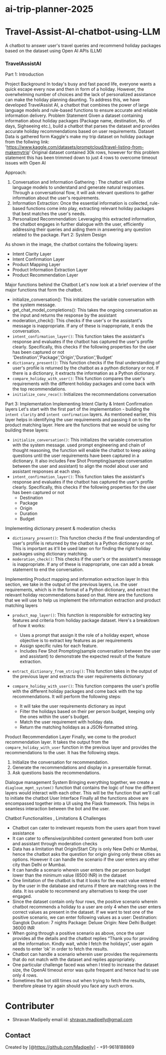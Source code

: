 # ai-trip-planner-2025
# Travel-Assist-AI-chatbot-using-LLM
A chatbot to answer user's travel queries and recommend holiday packages based on the dataset using Open AI APIs (LLM)

### TravelAssistAI
Part 1: Introduction

 Project Background
In today's busy and fast paced life, everyone wants a quick escape every now and then in form of a holiday. However, the overwhelming number of choices and the lack of personalized assistance can make the holiday planning daunting. To address this, we have developed TravelAssist AI, a chatbot that combines the power of large language models and rule-based functions to ensure accurate and reliable information delivery.
Problem Statement
Given a dataset containing information about holiday packages (Package name, destination, No. of days, Sighseeing etc.), build a chatbot that parses the dataset and provides accurate holiday recommendations based on user requirements.
Dataset
Data is gathered form Kaggle's make my trip dataset on holiday package from the follwing link: 'https://www.kaggle.com/datasets/promptcloud/travel-listing-from-makemytrip' 
Original dataset contained 30k rows, however for this problem statement this has been trimmed down to just 4 rows to overcome timeout issues with Open AI

Approach:
1. Conversation and Information Gathering : The chatbot will utilize language models to understand and generate natural responses. Through a conversational flow, it will ask relevant questions to gather information about the user's requirements.
2. Information Extraction: Once the essential information is collected, rule-based functions come into play, extracting relevant holiday packages that best matches the user's needs.
3. Personalized Recommendation: Leveraging this extracted information, the chatbot engages in further dialogue with the user, efficiently addressing their queries and aiding them in answering any question related to the package.
Part 2: System Design

 
As shown in the image, the chatbot contains the following layers:
- Intent Clarity Layer
- Intent Confirmation Layer
- Product Mapping Layer
- Product Information Extraction Layer
- Product Recommendation Layer

Major functions behind the Chatbot
Let's now look at a brief overview of the major functions that form the chatbot. 
- initialize_conversation(): This initializes the variable conversation with the system message.
- get_chat_model_completions(): This takes the ongoing conversation as the input and returns the response by the assistant
- moderation_check(): This checks if the user's or the assistant's message is inappropriate. If any of these is inappropriate, it ends the conversation.
- `intent_confirmation_layer()`: This function takes the assistant's response and evaluates if the chatbot has captured the user's profile clearly. Specifically, this checks if the following properties for the user has been captured or not 'Destination','Package','Origin','Duration','Budget'
- `dictionary_present()`: This function checks if the final understanding of user's profile is returned by the chatbot as a python dictionary or not. If there is a dictionary, it extracts the information as a Python dictionary.
- `compare_holiday_with_user()`: This function compares the user's requirements with the different holiday packages and come back with the top recommendations.
- `initialize_conv_reco()`: Initializes the recommendations conversation

Part 3: Implementation
Implementing Intent Clarity & Intent Confirmation layers
Let's start with the first part of the implementation - building the `intent clarity` and `intent confirmation` layers. As mentioned earlier, this layer helps in identifying the user requirements and passing it on to the product matching layer. Here are the functions that we would be using for building these layers:
- `initialize_conversation()`: This initializes the variable conversation with the system message. used prompt engineering and chain of thought reasoning, the function will enable the chatbot to keep asking questions until the user requirements have been captured in a dictionary. It also includes Few Shot Prompting(sample conversation between the user and assistant) to align the model about user and assistant responses at each step.
- `intent_confirmation_layer()`: This function takes the assistant's response and evaluates if the chatbot has captured the user's profile clearly. Specifically, this checks if the following properties for the user has been captured or not
   - Destination
   - Package
   - Origin
   - Duration
   - Budget

Implementing dictionary present & moderation checks
- `dictionary_present()`: This function checks if the final understanding of user's profile is returned by the chatbot is a Python dictionary or not. This is important as it'll be used later on for finding the right holiday packages using dictionary matching.
- `moderation_check()`: This checks if the user's or the assistant's message is inappropriate. If any of these is inappropriate, one can add a break statement to end the conversation.

Implementing Product mapping and information extraction layer
In this section, we take in the output of the previous layers, i.e. the user requirements, which is in the format of a Python dictionary, and extract the relevant holiday recommendations based on that. Here are the functions that we will use to help us implement the information extraction and product matching layers
- `product_map_layer()`: This function is responsible for extracting key features and criteria from holiday package dataset. Here's a breakdown of how it works:
    - Uses a prompt that assign it the role of a holiday expert, whose objective is to extract key features as per requirements
    -  Assign specific rules for each feature.
    - Includes Few Shot Prompting(sample conversation between the user and assistant) to demonstrate the expected result of the       feature extraction.

- `extract_dictionary_from_string()`: This function takes in the output of the previous layer and extracts the user requirements dictionary

- `compare_holiday_with_user()`: This function compares the user's profile with the different holiday packages and come back with the top  recommendations. It will perform the following steps:
    - It will take the user requirements dictionary as input
    - Filter the holidays based on their per person budget, keeping only the ones  within the user's budget.
    - Match the user requirement with holiday data.
    - Return the matching holidays as a JSON-formatted string.

Product Recommendation Layer
Finally, we come to the product recommendation layer. It takes the output from the `compare_holiday_with_user` function in the previous layer and provides the recommendations to the user. It has the following steps.
1. Initialize the conversation for recommendation.
2. Generate the recommendations and display in a presentable format.
3. Ask questions basis the recommendations.

Dialogue management System
Bringing everything together, we create a `diagloue_mgmt_system()` function that contains the logic of how the different layers would interact with each other. This will be the function that we'll call to initiate the chatbot
User Interface
Finally all the functions above are encompassed together into a UI using the Flask framework. This helps in seamless interaction between the bot and the user.

Chatbot Functionalities , Limitations & Challenges
-	Chatbot can cater to irrelevant requests from the users apart from travel assistance
-	It can cater to offensive/prohibited content generated from both user and assistant through moderation checks
-	Data has a limitation that Origin/Start City is only New Delhi or Mumbai, hence the chatbot asks the question for origin giving only these cities as options. However it can handle the scenario if the user enters any other city than Delhi or Mumbai.
-	It can handle a scenario wherein user enters the per person budget lower than the minimum value (6500 INR) in the dataset 
-	One limitation of the chatbot is that it looks for the exact value entered by the user in the database and returns if there are matching rows in the data. It iss unable to recommend any alternatives to keep the user engaged.
-	Since the dataset contain only four rows, the positive scenario wherein chatbot recommends a holiday to a user are only 4 when the user enters correct values as present in the dataset. If we want to test one of the positive scenario, we can enter following values as a user:
Destination: Gangtok
Duration: 7 nights
Package: Deluxe
Origin: New Delhi
Budget: 36000 INR
-	When going through a positive scenario as above, once the user provides all the details and the chatbot replies “Thank you for providing all the information. Kindly wait, while I fetch the holidays”, user again needs to enter ‘ok’ in order to fetch the results. 
-	Chatbot can handle a scenario wherein user provides the requirements that do not match with the dataset and replies appropriately.
-	One particular challenge faced was when I tried to increase the dataset size, the OpenAI timeout error was quite frequent and hence had to use only 4 rows.
-	Sometimes the bot still times out when trying to fetch the results, therefore please try again should you face any such errors.

# Contributer
* Shravan Madipelly
   email id: shravan.madipelly@gmail.com 

## Contact
Created by [@https://github.com/Madipelly] - +91-9618188869